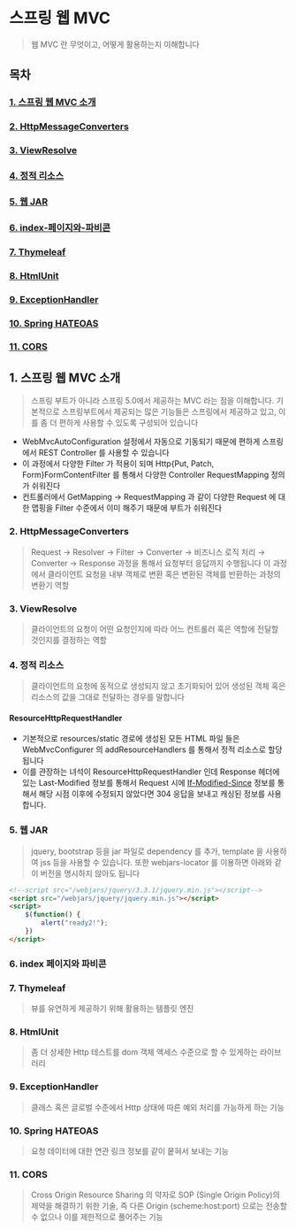 # 스프링 웹 MVC
> 웹 MVC 란 무엇이고, 어떻게 활용하는지 이해합니다

## 목차
### [1. 스프링 웹 MVC 소개](#1-스프링-웹-MVC-소개)
### [2. HttpMessageConverters](#2-HttpMessageConverters)
### [3. ViewResolve](#3-ViewResolve)
### [4. 정적 리소스](#4-정적-리소스)
### [5. 웹 JAR](5-웹-JAR)
### [6. index-페이지와-파비콘](6-index-페이지와-파비콘)
### [7. Thymeleaf](7-Thymeleaf)
### [8. HtmlUnit](8-HtmlUnit)
### [9. ExceptionHandler](9-ExceptionHandler)
### [10. Spring HATEOAS](10-Spring-HATEOAS)
### [11. CORS](11-CORS)

## 1. 스프링 웹 MVC 소개
> 스프링 부트가 아니라 스프링 5.0에서 제공하는 MVC 라는 점을 이해합니다.
> 기본적으로 스프링부트에서 제공되는 많은 기능들은 스프링에서 제공하고 있고, 이를 좀 더 편하게 사용할 수 있도록 구성되어 있습니다

* WebMvcAutoConfiguration 설정에서 자동으로 기동되기 때문에 편하게 스프링에서 REST Controller 를 사용할 수 있습니다
* 이 과정에서 다양한 Filter 가 적용이 되며 Http{Put, Patch, Form}FormContentFilter 를 통해서 다양한 Controller RequestMapping 정의가 쉬워진다
* 컨트롤러에서 GetMapping -> RequestMapping 과 같이 다양한 Request 에 대한 맵핑을 Filter 수준에서 이미 해주기 때문에 부트가 쉬워진다

### 2. HttpMessageConverters
> Request → Resolver → Filter → Converter → 비즈니스 로직 처리 → Converter → Response 과정을 통해서 요청부터 응답까지 수행됩니다
> 이 과정에서 클라이언트 요청을 내부 객체로 변환 혹은 변환된 객체를 반환하는 과정의 변환기 역할

### 3. ViewResolve
> 클라이언트의 요청이 어떤 요청인지에 따라 어느 컨트롤러 혹은 역할에 전달할 것인지를 결정하는 역할

### 4. 정적 리소스
> 클라이언트의 요청에 동적으로 생성되지 않고 초기화되어 있어 생성된 객체 혹은 리소스의 값을 그대로 전달하는 경우를 말합니다

#### ResourceHttpRequestHandler
* 기본적으로 resources/static 경로에 생성된 모든 HTML 파일 들은 WebMvcConfigurer 의 addResourceHandlers 를 통해서 정적 리소스로 할당됩니다
* 이를 관장하는 녀석이 ResourceHttpRequestHandler 인데 Response 헤더에 있는 Last-Modified 정보를 통해서 Request 시에 [If-Modified-Since](https://itstory.tk/entry/Spring-MVC-LastModified-IfModifiedSince-%EC%BA%90%EC%8B%9C-%EC%84%A4%EC%A0%95) 정보를 통해서 해당 시점 이후에 수정되지 않았다면 304 응답을 보내고 캐싱된 정보를 사용합니다.

### 5. 웹 JAR
> jquery, bootstrap 등을 jar 파일로 dependency 를 추가, template 을 사용하여 jss 등을 사용할 수 있습니다. 또한 webjars-locator 를 이용하면 아래와 같이 버전을 명시하지 않아도 됩니다
```html
<!--script src="/webjars/jquery/3.3.1/jquery.min.js"></script-->
<script src="/webjars/jquery/jquery.min.js"></script>
<script>
    $(function() {
        alert("ready2!");
    })
</script>
```

### 6. index 페이지와 파비콘

### 7. Thymeleaf
> 뷰를 유연하게 제공하기 위해 활용하는 템플릿 엔진

### 8. HtmlUnit
> 좀 더 상세한 Http 테스트를 dom 객체 액세스 수준으로 할 수 있게하는 라이브러리 

### 9. ExceptionHandler
> 클래스 혹은 글로벌 수준에서 Http 상태에 따른 예외 처리를 가능하게 하는 기능

### 10. Spring HATEOAS
> 요청 데이터에 대한 연관 링크 정보를 같이 뭍혀서 보내는 기능

### 11. CORS
> Cross Origin Resource Sharing 의 약자로 SOP (Single Origin Policy)의 제약을 해결하기 위한 기술, 즉 다른 Origin (scheme:host:port) 으로는 전송할 수 없으나 이를 제한적으로 풀어주는 기능 
